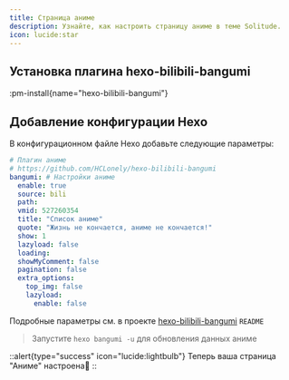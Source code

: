 ```yaml
---
title: Страница аниме
description: Узнайте, как настроить страницу аниме в теме Solitude.
icon: lucide:star
---
```


## Установка плагина hexo-bilibili-bangumi

:pm-install{name="hexo-bilibili-bangumi"}

## Добавление конфигурации Hexo

В конфигурационном файле Hexo добавьте следующие параметры:

```yml [_config.yml]
# Плагин аниме
# https://github.com/HCLonely/hexo-bilibili-bangumi
bangumi: # Настройки аниме
  enable: true
  source: bili
  path:
  vmid: 527260354
  title: "Список аниме"
  quote: "Жизнь не кончается, аниме не кончается!"
  show: 1
  lazyload: false
  loading:
  showMyComment: false
  pagination: false
  extra_options:
    top_img: false
    lazyload:
      enable: false
```
Подробные параметры см. в проекте [hexo-bilibili-bangumi](https://github.com/HCLonely/hexo-bilibili-bangumi) `README`

> Запустите `hexo bangumi -u` для обновления данных аниме

::alert{type="success" icon="lucide:lightbulb"}
  Теперь ваша страница "Аниме" настроена🎉
::